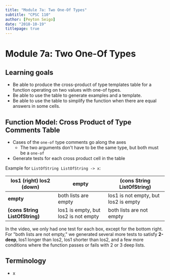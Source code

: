 ```yaml
---
title: "Module 7a: Two One-Of Types"
subtitle: "CPSC 110"
author: [Peyton Seigo]
date: "2018-10-19"
titlepage: true
---
```


# Module 7a: Two One-Of Types

## Learning goals

- Be able to produce the cross-product of type templates table for a function operating on two values with one-of types.
- Be able to use the table to generate examples and a template.
- Be able to use the table to simplify the function when there are equal answers in some cells.

## Function Model: Cross Product of Type Comments Table

- Cases of the `one-of` type comments go along the axes
  - The two arguments don't have to be the same type, but both must be a `one-of`
- Generate tests for each cross product cell in the table

Example for `ListOfString ListOfString -> x`:

| **los1 (right) los2 (down)** | **empty** | **(cons String ListOfString)** |
|-|-|-|
| **empty** | both lists are empty | los1 is not empty, but los2 is empty |
| **(cons String ListOfString)** | los1 is empty, but los2 is not empty | both lists are not empty |

In the video, we only had one test for each box, except for the bottom right. For "both lists are not empty," we generated several more tests to satisfy **2-deep**, los1 longer than los2, los1 shorter than los2, and a few more conditions where the function passes or fails with 2 or 3 deep lists.

## Terminology

- x

